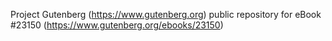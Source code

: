 Project Gutenberg (https://www.gutenberg.org) public repository for eBook #23150 (https://www.gutenberg.org/ebooks/23150)
